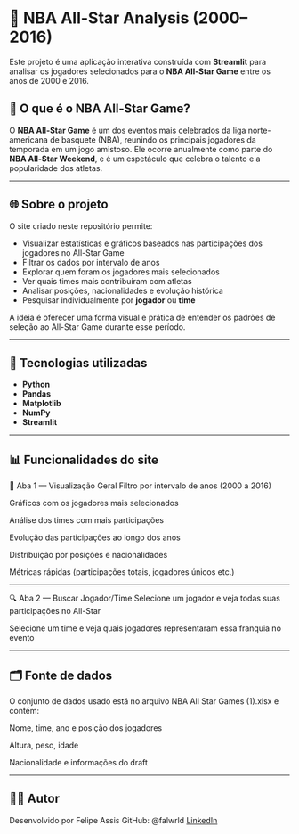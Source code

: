 # 🏀 NBA All-Star Analysis (2000–2016)

Este projeto é uma aplicação interativa construída com **Streamlit** para analisar os jogadores selecionados para o **NBA All-Star Game** entre os anos de 2000 e 2016.

## 📌 O que é o NBA All-Star Game?

O **NBA All-Star Game** é um dos eventos mais celebrados da liga norte-americana de basquete (NBA), reunindo os principais jogadores da temporada em um jogo amistoso. Ele ocorre anualmente como parte do **NBA All-Star Weekend**, e é um espetáculo que celebra o talento e a popularidade dos atletas.

---

## 🌐 Sobre o projeto

O site criado neste repositório permite:
- Visualizar estatísticas e gráficos baseados nas participações dos jogadores no All-Star Game
- Filtrar os dados por intervalo de anos
- Explorar quem foram os jogadores mais selecionados
- Ver quais times mais contribuíram com atletas
- Analisar posições, nacionalidades e evolução histórica
- Pesquisar individualmente por **jogador** ou **time**

A ideia é oferecer uma forma visual e prática de entender os padrões de seleção ao All-Star Game durante esse período.

---

## 🧠 Tecnologias utilizadas

- **Python**
- **Pandas**
- **Matplotlib**
- **NumPy**
- **Streamlit**


---

## 📊 Funcionalidades do site

📌 Aba 1 — Visualização Geral
Filtro por intervalo de anos (2000 a 2016)

Gráficos com os jogadores mais selecionados

Análise dos times com mais participações

Evolução das participações ao longo dos anos

Distribuição por posições e nacionalidades

Métricas rápidas (participações totais, jogadores únicos etc.)

---


🔍 Aba 2 — Buscar Jogador/Time
Selecione um jogador e veja todas suas participações no All-Star

Selecione um time e veja quais jogadores representaram essa franquia no evento

---


## 🗂️ Fonte de dados

O conjunto de dados usado está no arquivo NBA All Star Games (1).xlsx e contém:

Nome, time, ano e posição dos jogadores

Altura, peso, idade

Nacionalidade e informações do draft

---

## 🙋‍♂️ Autor
Desenvolvido por Felipe Assis
GitHub: @falwrld
[LinkedIn](https://www.linkedin.com/404/)

